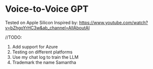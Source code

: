 # Voice-to-Voice GPT
Tested on Apple Silicon
Inspired by: https://www.youtube.com/watch?v=bZhgoYrHC3w&ab_channel=AllAboutAI

//TODO: 
1. Add support for Azure
2. Testing on different platforms
3. Use my chat log to train the LLM
4. Trademark the name Samantha
